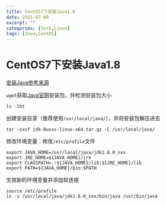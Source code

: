 ```yaml
---
title: CentOS7下安装Java1.8
date: 2021-07-08
excerpt: ""
categories: [Tech,Linux]
tags: [Java,CentOS]
---
```


# CentOS7下安装Java1.8

[安装Java参考来源](https://www.cnblogs.com/stulzq/p/9286878.html)

`wget`获取[Java官网](https://www.oracle.com/java/technologies/javase/javase-jdk8-downloads.html)安装包，并检测安装包大小

```shell
ls -lht
```

创建安装目录（推荐使用`/usr/local/java/`），并将安装包解压进去

```shell
tar -zxvf jdk-8uxxx-linux-x64.tar.gz -C /usr/local/java/
```

修改环境变量：修改`/etc/profile`文件

```shell
export JAVA_HOME=/usr/local/java/jdk1.8.0_xxx
export JRE_HOME=${JAVA_HOME}/jre 
export CLASSPATH=.:${JAVA_HOME}/lib:${JRE_HOME}/lib 
export PATH=${JAVA_HOME}/bin:$PATH
```

生效新的环境变量并添加软连接

```shell
source /etc/profile
ln -s /usr/local/java/jdk1.8.0_xxx/bin/java /usr/bin/java
```

